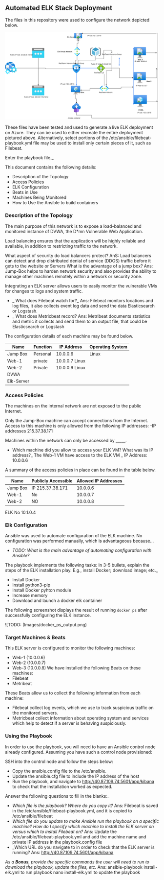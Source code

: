 ## Automated ELK Stack Deployment

The files in this repository were used to configure the network depicted below.

![TODO: Update the path with the name of your diagram](Diagrams/Diagrams.png)

These files have been tested and used to generate a live ELK deployment on Azure. They can be used to either recreate the entire deployment pictured above. Alternatively, select portions of the /etc/ansible/filebeat-playbook.yml file may be used to install only certain pieces of it, such as Filebeat.

   Enter the playbook file._

This document contains the following details:
- Description of the Topology
- Access Policies
- ELK Configuration
- Beats in Use
- Machines Being Monitored
- How to Use the Ansible to build containers 


### Description of the Topology

The main purpose of this network is to expose a load-balanced and monitored instance of DVWA, the D*mn Vulnerable Web Application.

Load balancing ensures that the application will be highly reliable and available, in addition to restricting traffic to the network.
 
What aspect of security do load balancers protect?
AnS: Load balancers can detect and drop distributed denial of service (DDOS) traffic before it gets to the website or Servers 
 What is the advantage of a jump box?
 Ans: Jump-Box helps to harden network security and also provides the ability to manage other machines remotely within a network or security zone.

Integrating an ELK server allows users to easily monitor the vulnerable VMs for changes to logs and system traffic.
- _ What does Filebeat watch for?_
Ans: Filebeat monitors locations and log files, it also collects event log data and send the data Elasticsearch or Logstash.
- _ What does Metricbeat record?
Ans: Metribeat documents statistics and metric it collects and send them to an output file, that could be Elasticsearch or Logstash

The configuration details of each machine may be found below.
<!--_Note: Use the [Markdown Table Generator](http://www.tablesgenerator.com/markdown_tables) to add/remove values from the table_.-->

| Name     | Function | IP Address | Operating System |
|----------|----------|------------|------------------|
| Jump Box | Personal | 10.0.0.6   |  Linux           |
| Web-1    | private  | 10.0.0.7      Linux           |                  |
| Web-2    | Private  | 10.0.0.9      Linux           |                  |
| DVWA
Elk-Server |          |            |                  |

### Access Policies

The machines on the internal network are not exposed to the public Internet. 

Only the Jump-Box machine can accept connections from the Internet. Access to this machine is only allowed from the following IP addresses:
-IP addresses 215.37.38.171

Machines within the network can only be accessed by _____.
- Which machine did you allow to access your ELK VM? What was its IP address?_
The Web-1 VM have access to the ELK VM
_ IP Address: 10.0.0.6

A summary of the access policies in place can be found in the table below.

| Name     | Publicly Accessible | Allowed IP Addresses |
|----------|---------------------|----------------------|
| Jump Box | IP 215.37.38.171    | 10.0.0.6             |
| Web-1    | No                  | 10.0.0.7             |
| Web-2    | NO                  | 10.0.0.8             |
  ELK        No                    10.1.0.4

### Elk Configuration

Ansible was used to automate configuration of the ELK machine. No configuration was performed manually, which is advantageous because...
- _TODO: What is the main advantage of automating configuration with Ansible?_

The playbook implements the following tasks: 
In 3-5 bullets, explain the steps of the ELK installation play. E.g., install Docker; download image; etc._
- Install Docker
- Install python3-pip
- Install Docker pyhton module
- Increase memory
- Download and launch a docker elk container

The following screenshot displays the result of running `docker ps` after successfully configuring the ELK instance.

![TODO:   (Images/docker_ps_output.png)

### Target Machines & Beats
This ELK server is configured to monitor the following machines:
- Web-1 (10.0.0.6)
- Web-2 (10.0.0.7)
- Web-3 (10.0.0.8)
We have installed the following Beats on these machines:
- Filebeat
- Metribeat

These Beats allow us to collect the following information from each machine:
- Filebeat collect log events, which we use to track suspicious traffic on the monitored servers. 
- Metricbeat collect information about operating system and services which help to detect if a server is behaving suspiciously.


### Using the Playbook
In order to use the playbook, you will need to have an Ansible control node already configured. Assuming you have such a control node provisioned: 

SSH into the control node and follow the steps below:
- Copy the ansible.config file to the /etc/ansible.
- Update the ansible.cfg file to include the IP address of the host
- Run the playbook, and navigate to http://40.87.109.74:5601/app/kibana to check that the installation worked as expected.

 Answer the following questions to fill in the blanks:_
- _Which file is the playbook? Where do you copy it?_
  Ans: Filebeat is saved in the /etc/ansible/filebeat-playbook.yml, and it is copied to /etc/ansible/filebeat
- _Which file do you update to make Ansible run the playbook on a specific machine? How do I specify which machine to install the ELK server on versus which to install Filebeat on?_
Ans: Update the /etc/ansible/filebeat-playbook.yml and add the machine name and private IP address in the playbook.config file 
- _Which URL do you navigate to in order to check that the ELK server is running?
Ans: http://40.87.109.74:5601/app/kibana

_As a **Bonus**, provide the specific commands the user will need to run to download the playbook, update the files, etc._
Ans: ansible-playbook install-elk.yml to run playbook
nano install-elk.yml to update the playbook